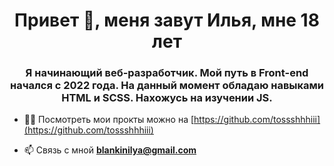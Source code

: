 <h1 align="center">Привет 👋, меня завут Илья, мне 18 лет</h1>
<h3 align="center">Я начинающий веб-разработчик. Мой путь в Front-end начался с 2022 года. На данный момент обладаю навыками HTML и SCSS. Нахожусь на изучении JS.</h3>

- 👨‍💻 Посмотреть мои прокты можно на [https://github.com/tossshhhiii](https://github.com/tossshhhiii)

- 📫 Связь с мной **blankinilya@gmail.com**
